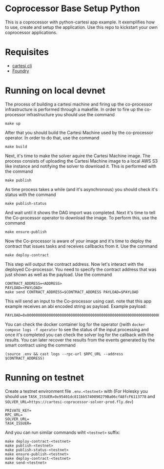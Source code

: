 # Coprocessor Base Setup Python

This is a coprocessor with python-cartesi app example. It exemplifies how to use, create and setup the application. Use this repo to kickstart your own coprocessor applications.

# Requisites

- [cartesi cli](https://docs.cartesi.io/cartesi-rollups/1.5/quickstart/)
- [Foundry](https://book.getfoundry.sh/getting-started/installation#using-foundryup)

# Running on local devnet

The process of building a cartesi machine and firing up the co-processor
infrastructure is performed through a makefile. In order to fire up the
co-processor infrastructure you should use the command

```
make up
```

After that you should build the Cartesi Machine used by the co-processor
operator. In order to do that, use the command

```
make build
```

Next, it's time to make the solver aquire the Cartesi Machine image.
The process consists of uploading the Cartesi Machine image to a local
AWS S3 like instance and notifying the solver to download it.
This is performed with the command

```
make publish
```

As time process takes a while (and it's asynchronous) you should check
it's status with the command

```
make publish-status
```

And wait until it shows the DAG import was completed. Next it's time to
tell the Co-processor operator to download the image. To perform this,
use the command

```
make ensure-publish
```

Now the Co-processor is aware of your image and it's time to deploy the
contract that issues tasks and receives callbacks from it. Use the command

```
make deploy-contract
```

This step will output the contract address. Now let's interact with the
deployed Co-processor. You need to specify the contract address that was
just shown as well as the payload. Use the command

```
CONTRACT_ADDRESS=<ADDRESS>
PAYLOAD=<PAYLOAD>
make send CONTRACT_ADDRESS=$CONTRACT_ADDRESS PAYLOAD=$PAYLOAD
```

This will send an input to the Co-processor using cast. 
note that this app example receives an abi encoded string as payload. 
Example payload:

```
PAYLOAD=0x00000000000000000000000000000000000000000000000000000000000000200000000000000000000000000000000000000000000000000000000000000018486f77206d7563682069732074776f20706c75732074776f0000000000000000
```

You can check the docker container log for the operator ()with `docker compose logs -f operator` to see the status of the input 
processing and once it's completed you can check the solver log for the
callback with the results. You can later recover the results from the
events generated by the smart contract using the command

```
(source .env && cast logs --rpc-url $RPC_URL --address $CONTRACT_ADDRESS)
```

# Running on testnet

Create a testnet environment file `.env.<testnet>` with (For Holesky you should use `TASK_ISSUER=0x95401dc811bb5740090279Ba06cfA8fcF6113778` and `SOLVER_URL=https://cartesi-coprocessor-solver-prod.fly.dev`)

```
PRIVATE_KEY=
RPC_URL=
SOLVER_URL=
TASK_ISSUER=
```

And you can run similar commands wiht `<testnet>` suffix:

```
make deploy-contract-<testnet>
make publish-<testnet>
make publish-status-<testnet>
make ensure-publish-<testnet>
make deploy-contract-<testnet>
make send-<testnet>
```
